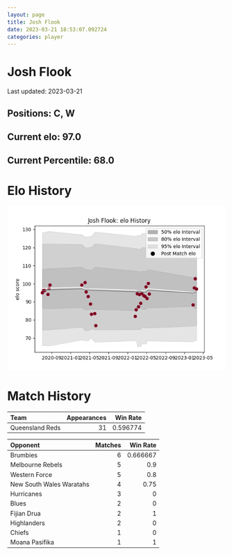 ```yaml
---  
layout: page  
title: Josh Flook  
date: 2023-03-21 18:53:07.092724  
categories: player  
---
```

# Josh Flook


Last updated: 2023-03-21
## Positions: C, W

## Current elo: 97.0

## Current Percentile: 68.0

# Elo History


![elo history](history_JoshFlook.png)
# Match History


| Team            |   Appearances |   Win Rate |
|:----------------|--------------:|-----------:|
| Queensland Reds |            31 |   0.596774 |

| Opponent                 |   Matches |   Win Rate |
|:-------------------------|----------:|-----------:|
| Brumbies                 |         6 |   0.666667 |
| Melbourne Rebels         |         5 |   0.9      |
| Western Force            |         5 |   0.8      |
| New South Wales Waratahs |         4 |   0.75     |
| Hurricanes               |         3 |   0        |
| Blues                    |         2 |   0        |
| Fijian Drua              |         2 |   1        |
| Highlanders              |         2 |   0        |
| Chiefs                   |         1 |   0        |
| Moana Pasifika           |         1 |   1        |